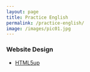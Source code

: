```yaml
---
layout: page
title: Practice English
permalink: /practice-english/
image: /images/pic01.jpg
---
```

### Website Design
- [HTML5up](http://html5up.net/)
